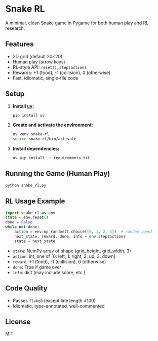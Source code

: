 # Snake RL

A minimal, clean Snake game in Pygame for both human play and RL research.

## Features
- 2D grid (default 20×20)
- Human play (arrow keys)
- RL-style API: `reset()`, `step(action)`
- Rewards: +1 (food), -1 (collision), 0 (otherwise)
- Fast, idiomatic, single-file code

## Setup

1. **Install [uv](https://github.com/astral-sh/uv):**
   ```sh
   pip install uv
   ```
2. **Create and activate the environment:**
   ```sh
   uv venv snake-rl
   source snake-rl/bin/activate
   ```
3. **Install dependencies:**
   ```sh
   uv pip install -r requirements.txt
   ```

## Running the Game (Human Play)

```sh
python snake_rl.py
```

## RL Usage Example

```python
import snake_rl as env
state = env.reset()
done = False
while not done:
    action = env.np_random().choice([0, 1, 2, 3])  # random agent
    next_state, reward, done, info = env.step(action)
    state = next_state
```

- `state`: NumPy array of shape (grid_height, grid_width, 3)
- `action`: int, one of [0: left, 1: right, 2: up, 3: down]
- `reward`: +1 (food), -1 (collision), 0 (otherwise)
- `done`: True if game over
- `info`: dict (may include score, etc.)

## Code Quality
- Passes `flake8` (except line length ≤100)
- Idiomatic, type-annotated, well-commented

## License
MIT 
